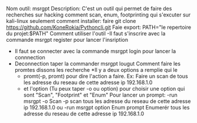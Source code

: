 Nom outil: msrgpt 
Description: C'est un outil qui permet de faire des recherches sur  hacking comment scan, enum, footprinting qui s'excuter sur kali-linux seulement 
comment installer: faire git clone  https://github.com/KoneRokia/Pythoncli.git
Faie export: PATH="le repertoire du projet:$PATH"
Comment utiliser l'outil
  -Il faut s'inscrire avec la commande msrgpt register pour lancer l'insription
  - Il faut se connecter avec la commande msrgpt login pour lancer la connnection
  - Deconnection taper la commander msrgpt lougut
Comment faire les promtes dissons les recherche
    *Il y a deux options a remplie qui le
     - promt(-p, promt) pour dire l'action a faire. Ex: Faire un scan de tous les adresse du reseau de cette adresse ip 192.168.1.0
     - et l'option (Tu peux taper -o ou option) pour choisir une option qui sont "Scan", "Footprint" et "Enum"
Pour lancer un prompt:
  -run msrgpt -o Scan -p scan tous les adresse du reseau de cette adresse ip 192.168.1.0
            ou
  -run msrgpt option Enum prompt Enumerér tous les adresse du reseau de cette adresse ip 192.168.1.0 


